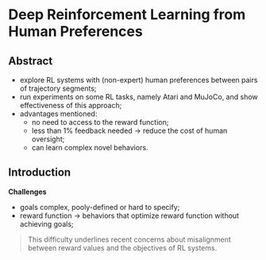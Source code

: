 # Deep Reinforcement Learning from Human Preferences

## Abstract

- explore RL systems with (non-expert) human preferences between pairs of trajectory segments;
- run experiments on some RL tasks, namely Atari and MuJoCo, and show effectiveness of this approach;
- advantages mentioned: 
	- no need to access to the reward function; 
	- less than 1% feedback needed -> reduce the cost of human oversight;
	- can learn complex novel behaviors.

## Introduction

**Challenges**

- goals complex, pooly-defined or hard to specify;
- reward function -> behaviors that optimize reward function without achieving goals;

> This difficulty underlines recent concerns about misalignment between reward values and the objectives of RL systems.